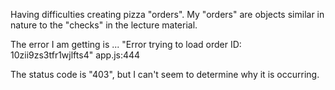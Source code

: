 Having difficulties creating pizza "orders".  My "orders" are objects similar in nature to the "checks" in the lecture material.

The error I am getting is ...  "Error trying to load order ID:  10zii9zs3tfr1wjlfts4"                                app.js:444

The status code is "403", but I can't seem to determine why it is occurring.
